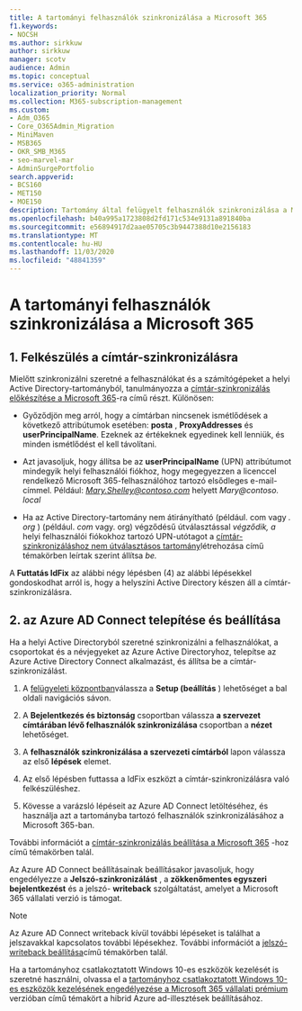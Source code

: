 ```yaml
---
title: A tartományi felhasználók szinkronizálása a Microsoft 365
f1.keywords:
- NOCSH
ms.author: sirkkuw
author: sirkkuw
manager: scotv
audience: Admin
ms.topic: conceptual
ms.service: o365-administration
localization_priority: Normal
ms.collection: M365-subscription-management
ms.custom:
- Adm_O365
- Core_O365Admin_Migration
- MiniMaven
- MSB365
- OKR_SMB_M365
- seo-marvel-mar
- AdminSurgePortfolio
search.appverid:
- BCS160
- MET150
- MOE150
description: Tartomány által felügyelt felhasználók szinkronizálása a Microsoft 365 vállalati verzióval.
ms.openlocfilehash: b40a995a1723808d2fd171c534e9131a891840ba
ms.sourcegitcommit: e56894917d2aae05705c3b9447388d10e2156183
ms.translationtype: MT
ms.contentlocale: hu-HU
ms.lasthandoff: 11/03/2020
ms.locfileid: "48841359"
---
```

# <a name="synchronize-domain-users-to-microsoft-365"></a>A tartományi felhasználók szinkronizálása a Microsoft 365

## <a name="1-prepare-for-directory-synchronization"></a>1. Felkészülés a címtár-szinkronizálásra 

Mielőtt szinkronizálni szeretné a felhasználókat és a számítógépeket a helyi Active Directory-tartományból, tanulmányozza a [címtár-szinkronizálás előkészítése a Microsoft 365](https://docs.microsoft.com/microsoft-365/enterprise/prepare-for-directory-synchronization)-ra című részt. Különösen:

   - Győződjön meg arról, hogy a címtárban nincsenek ismétlődések a következő attribútumok esetében: **posta** , **ProxyAddresses** és **userPrincipalName**. Ezeknek az értékeknek egyedinek kell lenniük, és minden ismétlődést el kell távolítani.
   
   - Azt javasoljuk, hogy állítsa be az **userPrincipalName** (UPN) attribútumot mindegyik helyi felhasználói fiókhoz, hogy megegyezzen a licenccel rendelkező Microsoft 365-felhasználóhoz tartozó elsődleges e-mail-címmel. Például: *Mary.Shelley@contoso.com* helyett *Mary@contoso. local*
   
   - Ha az Active Directory-tartomány nem átirányítható (például. com vagy *. org* ) (például. *com* vagy. org) végződésű útválasztással *végződik, a* helyi felhasználói fiókokhoz tartozó UPN-utótagot a [címtár-szinkronizáláshoz nem útválasztásos tartomány](https://docs.microsoft.com/microsoft-365/enterprise/prepare-a-non-routable-domain-for-directory-synchronization)létrehozása című témakörben leírtak szerint állítsa *be.* 

A **Futtatás IdFix** az alábbi négy lépésben (4) az alábbi lépésekkel gondoskodhat arról is, hogy a helyszíni Active Directory készen áll a címtár-szinkronizálásra.

## <a name="2-install-and-configure-azure-ad-connect"></a>2. az Azure AD Connect telepítése és beállítása

Ha a helyi Active Directoryból szeretné szinkronizálni a felhasználókat, a csoportokat és a névjegyeket az Azure Active Directoryhoz, telepítse az Azure Active Directory Connect alkalmazást, és állítsa be a címtár-szinkronizálást. 

 1. A [felügyeleti központban](https://go.microsoft.com/fwlink/p/?linkid=2024339)válassza a **Setup (beállítás** ) lehetőséget a bal oldali navigációs sávon.

 2. A **Bejelentkezés és biztonság** csoportban válassza **a szervezet címtárában lévő felhasználók szinkronizálása** csoportban a **nézet** lehetőséget.

 3. A **felhasználók szinkronizálása a szervezeti címtárból** lapon válassza az első **lépések** elemet.

 4. Az első lépésben futtassa a IdFix eszközt a címtár-szinkronizálásra való felkészüléshez.

 5. Kövesse a varázsló lépéseit az Azure AD Connect letöltéséhez, és használja azt a tartományba tartozó felhasználók szinkronizálásához a Microsoft 365-ban.


További információt a [címtár-szinkronizálás beállítása a Microsoft 365](https://docs.microsoft.com/microsoft-365/enterprise/set-up-directory-synchronization) -hoz című témakörben talál.

Az Azure AD Connect beállításainak beállításakor javasoljuk, hogy engedélyezze a **Jelszó-szinkronizálást** , a **zökkenőmentes egyszeri bejelentkezést** és a jelszó- **writeback** szolgáltatást, amelyet a Microsoft 365 vállalati verzió is támogat.

> [!NOTE]
> Az Azure AD Connect writeback kívül további lépéseket is találhat a jelszavakkal kapcsolatos további lépésekhez. További információt a [jelszó-writeback beállítása](https://docs.microsoft.com/azure/active-directory/authentication/howto-sspr-writeback)című témakörben talál. 

Ha a tartományhoz csatlakoztatott Windows 10-es eszközök kezelését is szeretné használni, olvassa el a [tartományhoz csatlakoztatott Windows 10-es eszközök kezelésének engedélyezése a Microsoft 365 vállalati prémium](manage-windows-devices.md) verzióban című témakört a hibrid Azure ad-illesztések beállításához. 